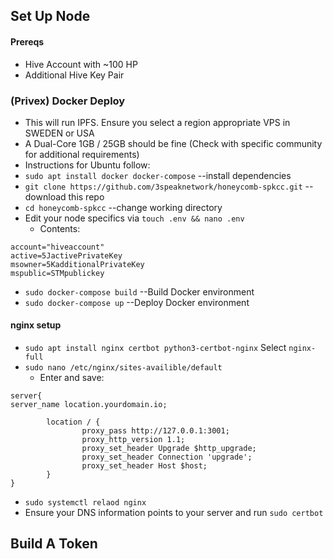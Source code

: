 ## Set Up Node

#### Prereqs
* Hive Account with ~100 HP
* Additional Hive Key Pair

### (Privex) Docker Deploy
* This will run IPFS. Ensure you select a region appropriate VPS in SWEDEN or USA
* A Dual-Core 1GB / 25GB should be fine (Check with specific community for additional requirements)
* Instructions for Ubuntu follow:
* `sudo apt install docker docker-compose` --install dependencies
* `git clone https://github.com/3speaknetwork/honeycomb-spkcc.git` --download this repo
* `cd honeycomb-spkcc` --change working directory
* Edit your node specifics via `touch .env && nano .env`
   * Contents: 
```
account="hiveaccount"
active=5JactivePrivateKey
msowner=5KadditionalPrivateKey
mspublic=STMpublickey
```
* `sudo docker-compose build` --Build Docker environment
* `sudo docker-compose up` --Deploy Docker environment

#### nginx setup
* `sudo apt install nginx certbot python3-certbot-nginx`
    Select `nginx-full`
* `sudo nano /etc/nginx/sites-availible/default`
   * Enter and save:
```
server{
server_name location.yourdomain.io;

        location / {
                proxy_pass http://127.0.0.1:3001;
                proxy_http_version 1.1;
                proxy_set_header Upgrade $http_upgrade;
                proxy_set_header Connection 'upgrade';
                proxy_set_header Host $host;
        }
}
```
* `sudo systemctl relaod nginx`
* Ensure your DNS information points to your server and run `sudo certbot`

## Build A Token